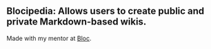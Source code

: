 ## Blocipedia: Allows users to create public and private Markdown-based wikis.

Made with my mentor at [Bloc](http://bloc.io).